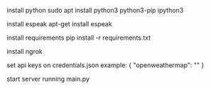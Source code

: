install python
sudo apt install python3 python3-pip ipython3

install espeak
apt-get install espeak

install requirements
pip install -r requirements.txt

install ngrok

set api keys on credentials.json
example:
{
  "openweathermap": ""
}

start server running main.py